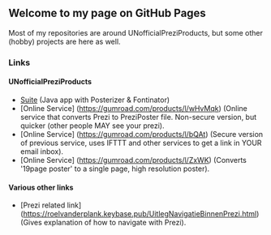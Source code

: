 ## Welcome to my page on GitHub Pages

Most of my repositories are around UNofficialPreziProducts, but some other (hobby) projects are here as well.

### Links
#### UNofficialPreziProducts
- [Suite](https://gumroad.com/l/Tiihf)  (Java app with Posterizer & Fontinator)
- [Online Service] (https://gumroad.com/products/l/wHvMqk) (Online service that converts Prezi to PreziPoster file. Non-secure version, but quicker (other people MAY see your prezi). 
- [Online Service] (https://gumroad.com/products/l/bQAt) (Secure version of previous service, uses IFTTT and other services to get a link in YOUR email inbox).
- [Online Service] (https://gumroad.com/products/l/ZxWK) (Converts '19page poster' to a single page, high resolution poster).
#### Various other links
- [Prezi related link] (https://roelvanderplank.keybase.pub/UitlegNavigatieBinnenPrezi.html) (Gives explanation of how to navigate with Prezi).